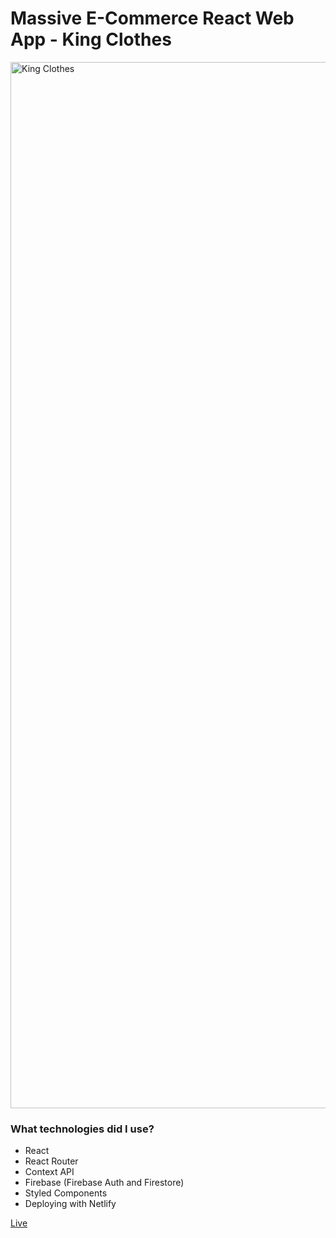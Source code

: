 # Massive E-Commerce React Web App - King Clothes

<img width="1674" alt="King Clothes" src="https://user-images.githubusercontent.com/105597814/226259676-85ccd346-e169-4a2a-aa23-d7828ab96e21.png">


### What technologies did I use?

* React
* React Router
* Context API
* Firebase (Firebase Auth and Firestore)
* Styled Components
* Deploying with Netlify

[Live](https://stalwart-tartufo-b75b83.netlify.app/)
